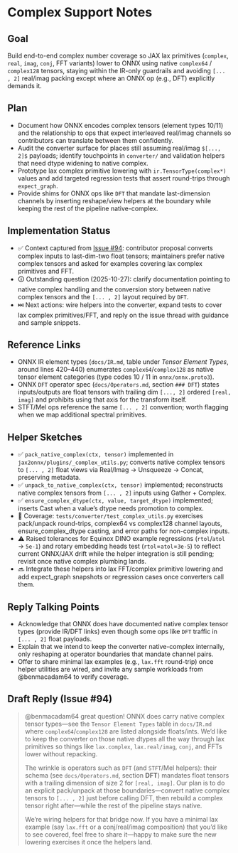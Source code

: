 # Complex Support Notes

## Goal
Build end-to-end complex number coverage so JAX lax primitives (`complex`, `real`, `imag`, `conj`, FFT variants) lower to ONNX using native `complex64` / `complex128` tensors, staying within the IR-only guardrails and avoiding `[... , 2]` real/imag packing except where an ONNX op (e.g., DFT) explicitly demands it.

## Plan
- Document how ONNX encodes complex tensors (element types 10/11) and the relationship to ops that expect interleaved real/imag channels so contributors can translate between them confidently.
- Audit the converter surface for places still assuming real/imag `$[..., 2]$` payloads; identify touchpoints in `converter/` and validation helpers that need dtype widening to native complex.
- Prototype lax complex primitive lowering with `ir.TensorType(complex*)` values and add targeted regression tests that assert round-trips through `expect_graph`.
- Provide shims for ONNX ops like `DFT` that mandate last-dimension channels by inserting reshape/view helpers at the boundary while keeping the rest of the pipeline native-complex.

## Implementation Status
- ✅ Context captured from [Issue #94](https://github.com/enpasos/jax2onnx/issues/94): contributor proposal converts complex inputs to last-dim-two float tensors; maintainers prefer native complex tensors and asked for examples covering lax complex primitives and FFT.
- 🛈 Outstanding question (2025-10-27): clarify documentation pointing to native complex handling and the conversion story between native complex tensors and the `[... , 2]` layout required by `DFT`.
- ⏭️ Next actions: wire helpers into the converter, expand tests to cover lax complex primitives/FFT, and reply on the issue thread with guidance and sample snippets.

## Reference Links
- ONNX IR element types (`docs/IR.md`, table under *Tensor Element Types*, around lines 420–440) enumerates `complex64`/`complex128` as native tensor element categories (type codes 10 / 11 in `onnx/onnx.proto3`).
- ONNX `DFT` operator spec (`docs/Operators.md`, section `### DFT`) states inputs/outputs are float tensors with trailing dim `[..., 2]` ordered `[real, imag]` and prohibits using that axis for the transform itself.
- STFT/Mel ops reference the same `[... , 2]` convention; worth flagging when we map additional spectral primitives.

## Helper Sketches
- ✅ `pack_native_complex(ctx, tensor)` implemented in `jax2onnx/plugins/_complex_utils.py`; converts native complex tensors to `[... , 2]` float views via Real/Imag → Unsqueeze → Concat, preserving metadata.
- ✅ `unpack_to_native_complex(ctx, tensor)` implemented; reconstructs native complex tensors from `[... , 2]` inputs using Gather + Complex.
- ✅ `ensure_complex_dtype(ctx, value, target_dtype)` implemented; inserts Cast when a value’s dtype needs promotion to complex.
- 🧪 Coverage: `tests/converter/test_complex_utils.py` exercises pack/unpack round-trips, complex64 vs complex128 channel layouts, ensure_complex_dtype casting, and error paths for non-complex inputs.
- ⚠️ Raised tolerances for Equinox DINO example regressions (`rtol`/`atol` → `5e-1`) and rotary embedding heads test (`rtol`=`atol`=`3e-5`) to reflect current ONNX/JAX drift while the helper integration is still pending; revisit once native complex plumbing lands.
- 🔜 Integrate these helpers into lax FFT/complex primitive lowering and add expect_graph snapshots or regression cases once converters call them.

## Reply Talking Points
- Acknowledge that ONNX does have documented native complex tensor types (provide IR/DFT links) even though some ops like `DFT` traffic in `[... , 2]` float payloads.
- Explain that we intend to keep the converter native-complex internally, only reshaping at operator boundaries that mandate channel pairs.
- Offer to share minimal lax examples (e.g., `lax.fft` round-trip) once helper utilities are wired, and invite any sample workloads from @benmacadam64 to verify coverage.

## Draft Reply (Issue #94)
> @benmacadam64 great question! ONNX does carry native complex tensor types—see the `Tensor Element Types` table in `docs/IR.md` where `complex64`/`complex128` are listed alongside floats/ints. We’d like to keep the converter on those native dtypes all the way through lax primitives so things like `lax.complex`, `lax.real/imag`, `conj`, and FFTs lower without repacking.
>
> The wrinkle is operators such as `DFT` (and `STFT`/Mel helpers): their schema (see `docs/Operators.md`, section **DFT**) mandates float tensors with a trailing dimension of size 2 for `[real, imag]`. Our plan is to do an explicit pack/unpack at those boundaries—convert native complex tensors to `[... , 2]` just before calling DFT, then rebuild a complex tensor right after—while the rest of the pipeline stays native.
>
> We’re wiring helpers for that bridge now. If you have a minimal lax example (say `lax.fft` or a conj/real/imag composition) that you’d like to see covered, feel free to share it—happy to make sure the new lowering exercises it once the helpers land.
